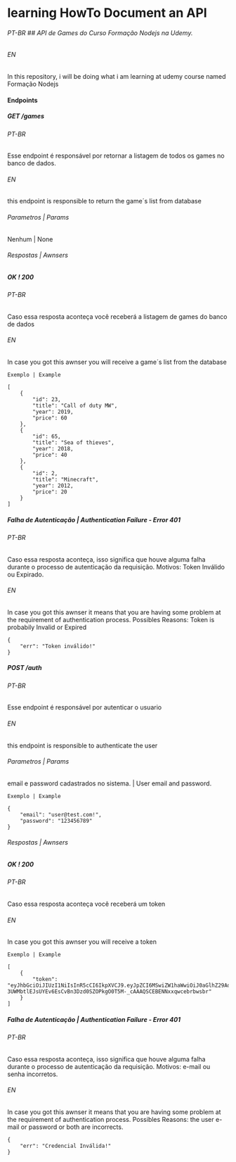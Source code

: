 # learning HowTo Document an API
###### PT-BR ## API de Games do Curso Formação Nodejs na Udemy.
###### EN
In this repository, i will be doing what i am learning at udemy course named Formação Nodejs

#### Endpoints

##### GET /games

###### PT-BR
Esse endpoint é responsável por retornar a listagem de todos os games no banco de dados.
###### EN
this endpoint is responsible  to return the game´s list from database

###### Parametros | Params
Nenhum | None

###### Respostas | Awnsers
##### OK ! 200
###### PT-BR
Caso essa resposta aconteça você receberá a listagem de games do banco de dados
###### EN
In case you got this awnser you will receive a game´s list from the database

```
Exemplo | Example

[
    {
        "id": 23,
        "title": "Call of duty MW",
        "year": 2019,
        "price": 60
    },
    {
        "id": 65,
        "title": "Sea of thieves",
        "year": 2018,
        "price": 40
    },
    {
        "id": 2,
        "title": "Minecraft",
        "year": 2012,
        "price": 20
    }
]

```

##### Falha de Autenticação | Authentication Failure - Error 401
###### PT-BR
Caso essa resposta aconteça, isso significa que houve alguma falha durante o processo de autenticação da requisição. Motivos: Token Inválido ou Expirado.
###### EN
In case you got this awnser it means that you are having some problem at the requirement of authentication process. Possibles Reasons: Token is probabily Invalid or Expired

```
{
    "err": "Token inválido!" 
}

``` 

##### POST /auth

###### PT-BR
Esse endpoint é responsável por autenticar o usuario 

###### EN
this endpoint is responsible to authenticate the user

###### Parametros | Params
email e password cadastrados no sistema. | User email and password.

```
Exemplo | Example

{
    "email": "user@test.com!",
    "password": "123456789"
}

```
###### Respostas | Awnsers
##### OK ! 200
###### PT-BR
Caso essa resposta aconteça você receberá um token
###### EN
In case you got this awnser you will receive a token

```
Exemplo | Example

[
    {
        "token": "eyJhbGciOiJIUzI1NiIsInR5cCI6IkpXVCJ9.eyJpZCI6MSwiZW1haWwiOiJ0aGlhZ29AdGVzdGUuY29tIiwiaWF0IjoxNjEyNDAzMDI0LCJleHAiOjE2MTI0MTAyMjR9.Wd-                             3UWMbtlEJsUYEv6EsCvBn3Dzd0SZOPkgO0T5M-_cAAAQSCEBENNxxqwcebrbwsbr"
    }
]

```


##### Falha de Autenticação | Authentication Failure - Error 401
###### PT-BR
Caso essa resposta aconteça, isso significa que houve alguma falha durante o processo de autenticação da requisição. Motivos: e-mail ou senha incorretos.
###### EN
In case you got this awnser it means that you are having some problem at the requirement of authentication process. Possibles Reasons: the user e-mail or password or both are incorrects.

```
{
    "err": "Credencial Inválida!" 
}

``` 
